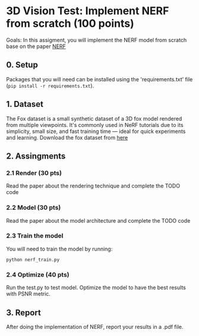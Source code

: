 # 3D Vision Test: Implement NERF from scratch (100 points)
Goals:  In this assigment, you will implement the NERF model from scratch base on the paper [NERF](https://arxiv.org/abs/2003.08934)

## 0. Setup
Packages that you will need can be installed using the 'requirements.txt' file (`pip install -r requirements.txt`).

## 1. Dataset
The Fox dataset is a small synthetic dataset of a 3D fox model rendered from multiple viewpoints. It's commonly used in NeRF tutorials due to its simplicity, small size, and fast training time — ideal for quick experiments and learning. Download the fox dataset from [here](https://drive.google.com/file/d/1hpQn5Fe92a1MCXstZZYVneqKLkIQTL2x/view?usp=sharing)

## 2. Assingments

### 2.1 Render (30 pts)
Read the paper about the rendering technique and complete the TODO code

### 2.2 Model (30 pts)
Read the paper about the model architecture and complete the TODO code

### 2.3 Train the model
You will need to train the model by running:

`python nerf_train.py`

### 2.4 Optimize (40 pts)
Run the test.py to test model. Optimize the model to have the best results with PSNR metric. 

## 3. Report
After doing the implementation of NERF, report your results in a .pdf file. 

